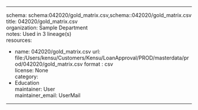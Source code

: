 


---  
schema: schema:042020/gold_matrix.csv,schema::042020/gold_matrix.csv  
title: 042020/gold_matrix.csv  
organization: Sample Department  
notes: Used in 3 lineage(s)  
resources:  
  - name: 042020/gold_matrix.csv 
    url: file:/Users/kensu/Customers/Kensu/LoanApproval/PROD/masterdata/prod/042020/gold_matrix.csv 
    format : csv  
license: None  
category:
  - Education  
maintainer: User  
maintainer_email: UserMail  
---